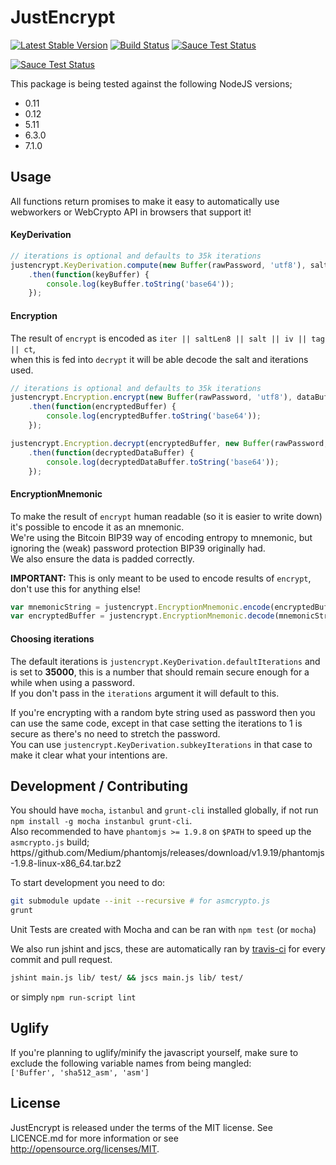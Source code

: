 JustEncrypt
===========

[![Latest Stable Version](https://badge.fury.io/js/justencrypt.svg)](https://www.npmjs.org/package/justencrypt)
[![Build Status](https://travis-ci.org/btccom/justencrypt-js.png?branch=master)](https://travis-ci.org/btccom/justencrypt-js)
[![Sauce Test Status](https://saucelabs.com/buildstatus/justencrypt-js)](https://saucelabs.com/u/justencrypt-js)

[![Sauce Test Status](https://saucelabs.com/browser-matrix/justencrypt-js.svg)](https://saucelabs.com/u/justencrypt-js)

This package is being tested against the following NodeJS versions;
   - 0.11
   - 0.12
   - 5.11
   - 6.3.0
   - 7.1.0

Usage
-----
All functions return promises to make it easy to automatically use webworkers or WebCrypto API in browsers that support it!

#### KeyDerivation
```js
// iterations is optional and defaults to 35k iterations
justencrypt.KeyDerivation.compute(new Buffer(rawPassword, 'utf8'), saltBuffer, iterations)
    .then(function(keyBuffer) {
        console.log(keyBuffer.toString('base64'));
    });
```

#### Encryption
The result of `encrypt` is encoded as `iter || saltLen8 || salt || iv || tag || ct`,  
when this is fed into `decrypt` it will be able decode the salt and iterations used.

```js
// iterations is optional and defaults to 35k iterations
justencrypt.Encryption.encrypt(new Buffer(rawPassword, 'utf8'), dataBuffer, iterations)
    .then(function(encryptedBuffer) {
        console.log(encryptedBuffer.toString('base64'));
    });

justencrypt.Encryption.decrypt(encryptedBuffer, new Buffer(rawPassword, 'utf8'))
    .then(function(decryptedDataBuffer) {
        console.log(decryptedDataBuffer.toString('base64'));
    });
```

#### EncryptionMnemonic
To make the result of `encrypt` human readable (so it is easier to write down) it's possible to encode it as an mnemonic.  
We're using the Bitcoin BIP39 way of encoding entropy to mnemonic, but ignoring the (weak) password protection BIP39 originally had.  
We also ensure the data is padded correctly.

**IMPORTANT:** This is only meant to be used to encode results of `encrypt`, don't use this for anything else!

```js
var mnemonicString = justencrypt.EncryptionMnemonic.encode(encryptedBuffer);
var encryptedBuffer = justencrypt.EncryptionMnemonic.decode(mnemonicString);
```

#### Choosing iterations
The default iterations is `justencrypt.KeyDerivation.defaultIterations` and is set to **35000**, 
this is a number that should remain secure enough for a while when using a password.  
If you don't pass in the `iterations` argument it will default to this.

If you're encrypting with a random byte string used as password then you can use the same code,
except in that case setting the iterations to 1 is secure as there's no need to stretch the password.  
You can use `justencrypt.KeyDerivation.subkeyIterations` in that case to make it clear what your intentions are.

Development / Contributing
--------------------------
You should have `mocha`, `istanbul` and `grunt-cli` installed globally, if not run `npm install -g mocha instanbul grunt-cli`.  
Also recommended to have `phantomjs >= 1.9.8` on `$PATH` to speed up the `asmcrypto.js` build; https//github.com/Medium/phantomjs/releases/download/v1.9.19/phantomjs-1.9.8-linux-x86_64.tar.bz2

To start development you need to do:

```bash
git submodule update --init --recursive # for asmcrypto.js
grunt
```

Unit Tests are created with Mocha and can be ran with `npm test` (or `mocha`)

We also run jshint and jscs, these are automatically ran by [travis-ci](https://travis-ci.org/btccom/jusencrypt) for every commit and pull request.

```bash
jshint main.js lib/ test/ && jscs main.js lib/ test/
```

or simply `npm run-script lint`

Uglify
------
If you're planning to uglify/minify the javascript yourself, make sure to exclude the following variable names from being mangled:  
`['Buffer', 'sha512_asm', 'asm']`

License
-------
JustEncrypt is released under the terms of the MIT license. See LICENCE.md for more information or see http://opensource.org/licenses/MIT.
